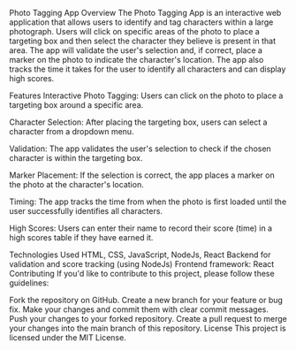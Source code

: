 Photo Tagging App
Overview
The Photo Tagging App is an interactive web application that allows users to identify and tag characters within a large photograph. Users will click on specific areas of the photo to place a targeting box and then select the character they believe is present in that area. The app will validate the user's selection and, if correct, place a marker on the photo to indicate the character's location. The app also tracks the time it takes for the user to identify all characters and can display high scores.

Features
Interactive Photo Tagging: Users can click on the photo to place a targeting box around a specific area.

Character Selection: After placing the targeting box, users can select a character from a dropdown menu.

Validation: The app validates the user's selection to check if the chosen character is within the targeting box.

Marker Placement: If the selection is correct, the app places a marker on the photo at the character's location.

Timing: The app tracks the time from when the photo is first loaded until the user successfully identifies all characters.

High Scores: Users can enter their name to record their score (time) in a high scores table if they have earned it.

Technologies Used
HTML, CSS, JavaScript, NodeJs, React
Backend for validation and score tracking (using NodeJs)
Frontend framework: React
Contributing
If you'd like to contribute to this project, please follow these guidelines:

Fork the repository on GitHub.
Create a new branch for your feature or bug fix.
Make your changes and commit them with clear commit messages.
Push your changes to your forked repository.
Create a pull request to merge your changes into the main branch of this repository.
License
This project is licensed under the MIT License.


